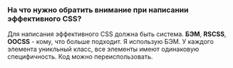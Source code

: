 ### На что нужно обратить внимание при написании эффективного CSS?

Для написания эффективного CSS должна быть система. **БЭМ**, **RSCSS**, **OOCSS** - кому, что больше подходит. Я использую БЭМ. У каждого элемента уникльный класс, все элементы имеют одинаковую специфичность. Код можно переиспользовать.